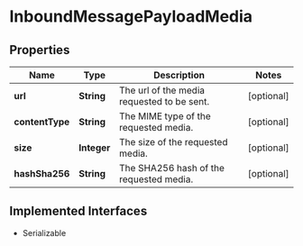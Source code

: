 

# InboundMessagePayloadMedia

## Properties

Name | Type | Description | Notes
------------ | ------------- | ------------- | -------------
**url** | **String** | The url of the media requested to be sent. |  [optional]
**contentType** | **String** | The MIME type of the requested media. |  [optional]
**size** | **Integer** | The size of the requested media. |  [optional]
**hashSha256** | **String** | The SHA256 hash of the requested media. |  [optional]


## Implemented Interfaces

* Serializable


